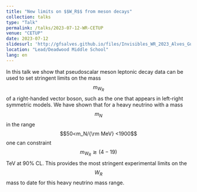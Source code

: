 ```yaml
---
title: "New limits on $$W_R$$ from meson decays"
collection: talks
type: "Talk"
permalink: /talks/2023-07-12-WR-CETUP
venue: "CETUP"
date: 2023-07-12
slidesurl: 'http://gfsalves.github.io/files/Invisibles_WR_2023_Alves_Gustavo.pdf'
location: "Lead/Deadwood Middle School"
lang: en
---
```


In this talk we show that  pseudoscalar meson leptonic decay data can be used to set stringent limits on the mass $$m_{W_R}$$ of a right-handed vector boson, such as the one that appears in left-right symmetric models. We have shown that for a heavy neutrino with a mass $$m_N$$ in the range $$50<m_N/{\rm MeV} <1900$$  one can constraint $$m_{W_R} \gtrsim (4-19)$$ TeV at 90% CL. This provides the most stringent experimental limits on the $$W_R$$ mass to date for this heavy neutrino mass range.